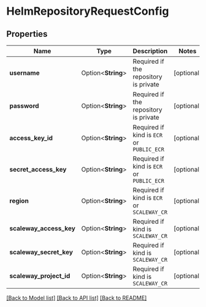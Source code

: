 # HelmRepositoryRequestConfig

## Properties

Name | Type | Description | Notes
------------ | ------------- | ------------- | -------------
**username** | Option<**String**> | Required if the repository is private | [optional]
**password** | Option<**String**> | Required if the repository is private | [optional]
**access_key_id** | Option<**String**> | Required if kind is `ECR` or `PUBLIC_ECR` | [optional]
**secret_access_key** | Option<**String**> | Required if kind is `ECR` or `PUBLIC_ECR` | [optional]
**region** | Option<**String**> | Required if kind is `ECR` or `SCALEWAY_CR` | [optional]
**scaleway_access_key** | Option<**String**> | Required if kind is `SCALEWAY_CR` | [optional]
**scaleway_secret_key** | Option<**String**> | Required if kind is `SCALEWAY_CR` | [optional]
**scaleway_project_id** | Option<**String**> | Required if kind is `SCALEWAY_CR` | [optional]

[[Back to Model list]](../README.md#documentation-for-models) [[Back to API list]](../README.md#documentation-for-api-endpoints) [[Back to README]](../README.md)


